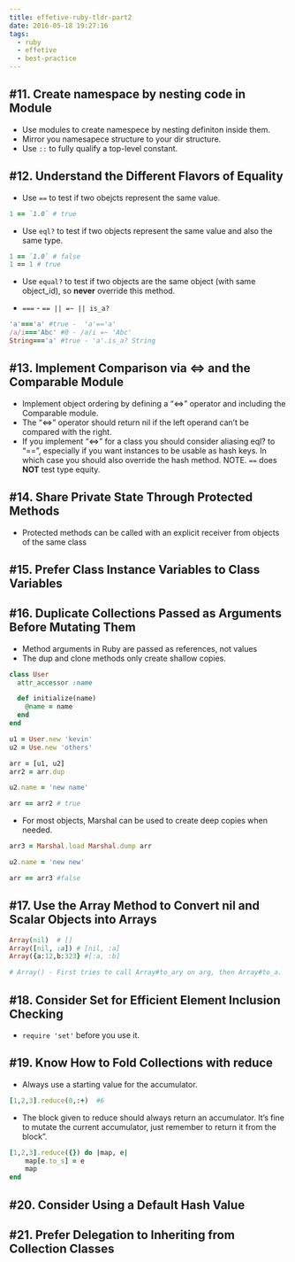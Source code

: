 ```yaml
---
title: effetive-ruby-tldr-part2
date: 2016-05-18 19:27:16
tags:
  - ruby
  - effetive
  - best-practice
---
```


## #11. Create namespace by nesting code in Module
- Use modules to create namespece by nesting definiton inside them.
- Mirror you namesapece structure to your dir structure.
- Use `::` to fully qualify a top-level constant.

## #12. Understand the Different Flavors of Equality
- Use `==` to test if two obejcts represent the same value.

```ruby
1 == `1.0` # true
```
- Use `eql?` to test if two objects represent the same value and also the same
  type.

```ruby
1 == `1.0` # false
1 == 1 # true
```

- Use `equal?` to test if two objects are the same object (with same object_id),
  so **never** override this method.

- `===` - `== || =~ || is_a?`

```ruby
'a'==='a' #true -  'a'=='a'
/a/i==='Abc' #0 - /a/i =~ 'Abc'
String==='a' #true - 'a'.is_a? String
```

## #13. Implement Comparison via <=> and the Comparable Module
- Implement object ordering by defining a “<=>” operator and including the Comparable module.
- The “<=>” operator should return nil if the left operand can’t be compared with the right.
- If you implement “<=>” for a class you should consider aliasing eql? to “==”, especially if you want instances to be usable as hash keys. In which case you should also override the hash method. NOTE. `==` does **NOT** test type equity.

## #14. Share Private State Through Protected Methods
- Protected methods can  be called with an explicit receiver from objects of the same class

## #15. Prefer Class Instance Variables to Class Variables

## #16. Duplicate Collections Passed as Arguments Before Mutating Them
- Method arguments in Ruby are passed as references, not values
- The dup and clone methods only create shallow copies.

```ruby
class User
  attr_accessor :name

  def initialize(name)
    @name = name
  end
end

u1 = User.new 'kevin'
u2 = Use.new 'others'

arr = [u1, u2]
arr2 = arr.dup

u2.name = 'new name'

arr == arr2 # true

```

- For most objects, Marshal can be used to create deep copies when needed.

```ruby
arr3 = Marshal.load Marshal.dump arr

u2.name = 'new new'

arr == arr3 #false

```

## #17. Use the Array Method to Convert nil and Scalar Objects into Arrays

```ruby
Array(nil)  # []
Array([nil, :a]) # [nil, :a]
Array({a:12,b:323} #[:a, :b]

# Array() - First tries to call Array#to_ary on arg, then Array#to_a.
```

## #18. Consider Set for Efficient Element Inclusion Checking
- `require 'set'` before you use it.

## #19. Know How to Fold Collections with reduce
- Always use a starting value for the accumulator.

```ruby
[1,2,3].reduce(0,:+)  #6
```

- The block given to reduce should always return an accumulator. It’s fine to mutate the current accumulator, just remember to return it from the block”.

```ruby
[1,2,3].reduce({}) do |map, e|
    map[e.to_s] = e
    map
end
```


## #20. Consider Using a Default Hash Value

## #21. Prefer Delegation to Inheriting from Collection Classes

